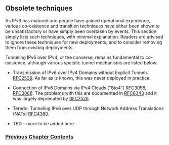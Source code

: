 ## Obsolete techniques

As IPv6 has matured and people have gained operational experience, various co-existence and transition techniques have either been shown to be unsatisfactory or have simply been overtaken by events. This section simply lists such techniques, with minimal explanation. Readers are advised to ignore these techniques for new deployments, and to consider removing them from existing deployments.

Tunneling IPv6 over IPv4, or the converse, remains fundamental to co-existence, although various specific tunnel mechanisms are listed below. 

* Transmission of IPv6 over IPv4 Domains without Explicit Tunnels [RFC2529](https://www.rfc-editor.org/info/rfc2529). As far as is known, this was never deployed in practice.

* Connection of IPv6 Domains via IPv4 Clouds ("6to4") [RFC3056](https://www.rfc-editor.org/info/rfc3056), [RFC3068](https://www.rfc-editor.org/info/rfc3068). The problems with this are documented in [RFC6343](https://www.rfc-editor.org/info/rfc6343) and it was largely deprecated by [RFC7526](https://www.rfc-editor.org/info/rfc7526).

* Teredo: Tunneling IPv6 over UDP through Network Address Translations (NATs) [RFC4380](https://www.rfc-editor.org/info/rfc4380).

* TBD - more to be added here

<!-- Link lines generated automatically; do not delete -->
### [<ins>Previous</ins>](Translation.md) [<ins>Chapter Contents</ins>](3.%20Coexistence%20with%20Legacy%20IPv4.md)
